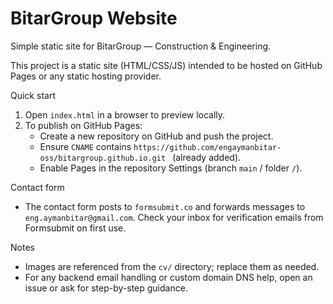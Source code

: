 # BitarGroup Website

Simple static site for BitarGroup — Construction & Engineering.

This project is a static site (HTML/CSS/JS) intended to be hosted on GitHub Pages or any static hosting provider.

Quick start

1. Open `index.html` in a browser to preview locally.
2. To publish on GitHub Pages:
   - Create a new repository on GitHub and push the project.
   - Ensure `CNAME` contains `https://github.com/engaymanbitar-oss/bitargroup.github.io.git ` (already added).
   - Enable Pages in the repository Settings (branch `main` / folder `/`).

Contact form

- The contact form posts to `formsubmit.co` and forwards messages to `eng.aymanbitar@gmail.com`. Check your inbox for verification emails from Formsubmit on first use.

Notes

- Images are referenced from the `cv/` directory; replace them as needed.
- For any backend email handling or custom domain DNS help, open an issue or ask for step-by-step guidance.
